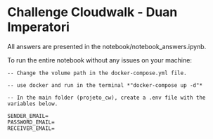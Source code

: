 # Challenge Cloudwalk - Duan Imperatori

All answers are presented in the notebook/notebook_answers.ipynb.

To run the entire notebook without any issues on your machine:

    -- Change the volume path in the docker-compose.yml file.

    -- use docker and run in the terminal *"docker-compose up -d"*
    
    -- In the main folder (projeto_cw), create a .env file with the variables below.

    SENDER_EMAIL=
    PASSWORD_EMAIL=
    RECEIVER_EMAIL=